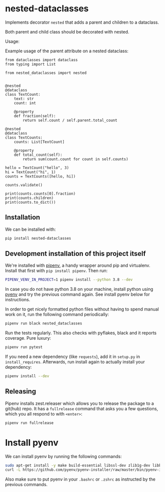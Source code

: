 # nested-dataclasses
Implements decorator `nested` that adds a parent and children to a dataclass.

Both parent and child class should be decorated with nested.

Usage:

Example usage of the parent attribute on a nested dataclass:
```
from dataclasses import dataclass
from typing import List

from nested_dataclasses import nested


@nested
@dataclass
class TextCount:
    text: str
    count: int

    @property
    def fraction(self):
        return self.count / self.parent.total_count

@nested
@dataclass
class TextCounts:
    counts: List[TextCount]

    @property
    def total_count(self):
        return sum(count.count for count in self.counts)

hello = TextCount("hello", 3)
hi = TextCount("hi", 1)
counts = TextCounts([hello, hi])

counts.validate()

print(counts.counts[0].fraction)
print(counts.children)
print(counts.to_dict())
```

## Installation

We can be installed with:

```bash
pip install nested-dataclasses
```


## Development installation of this project itself

We're installed with [pipenv](https://docs.pipenv.org/), a handy wrapper
around pip and virtualenv. Install that first with `pip install pipenv`. Then run:

```bash
PIPENV_VENV_IN_PROJECT=1 pipenv install --python 3.8 --dev
```

In case you do not have python 3.8 on your machine, install python using 
[pyenv](https://github.com/pyenv/pyenv) and try the previous command again.
See install pyenv below for instructions. 

In order to get nicely formatted python files without having to spend manual
work on it, run the following command periodically:

```bash
pipenv run black nested_dataclasses
```

Run the tests regularly. This also checks with pyflakes, black and it reports
coverage. Pure luxury:

```bash
pipenv run pytest
```

If you need a new dependency (like `requests`), add it in `setup.py` in
`install_requires`. Afterwards, run install again to actually install your
dependency:

```bash
pipenv install --dev
```

## Releasing 
Pipenv installs zest.releaser which allows you to release the package to a git(hub) repo. It has a 
`fullrelease` command that asks you a few questions, which you all respond to with `<enter>`:

```bash
pipenv run fullrelease
```

# Install pyenv
We can install pyenv by running the following commands: 

```bash
sudo apt-get install -y make build-essential libssl-dev zlib1g-dev libbz2-dev libreadline-dev libsqlite3-dev wget curl llvm libncurses5-dev libncursesw5-dev xz-utils tk-dev libffi-dev liblzma-dev
curl -L https://github.com/pyenv/pyenv-installer/raw/master/bin/pyenv-installer | bash
```

Also make sure to put pyenv in your `.bashrc` or `.zshrc` as instructed by the previous commands. 
